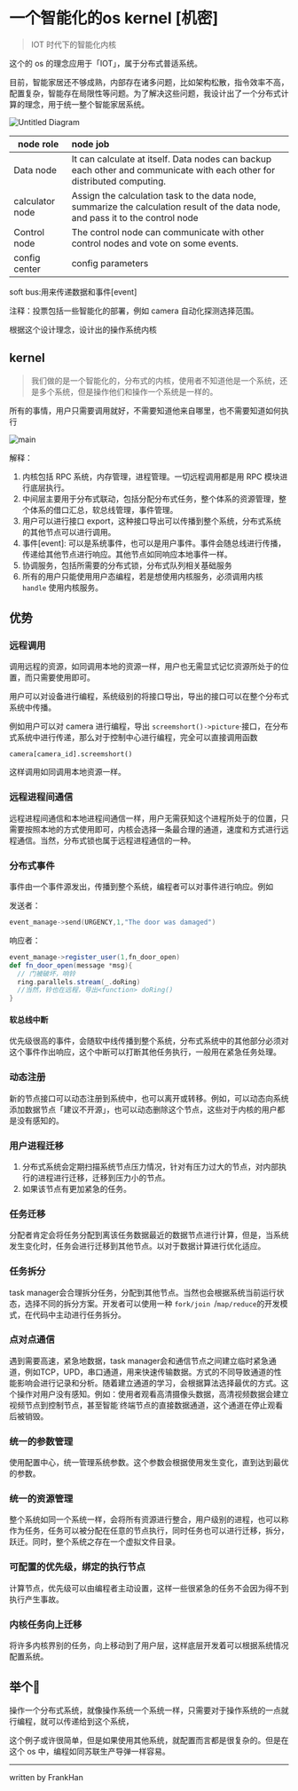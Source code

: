 # 一个智能化的os kernel [机密]

>  IOT 时代下的智能化内核

这个的 os 的理念应用于「IOT」，属于分布式普适系统。

目前，智能家居还不够成熟，内部存在诸多问题，比如架构松散，指令效率不高，配置复杂，智能存在局限性等问题。为了解决这些问题，我设计出了一个分布式计算的理念，用于统一整个智能家居系统。

![Untitled Diagram](https://h00001.github.io/data/u.svg)


|node role|node job|
|-|:--|
|Data node|It can calculate at itself. Data nodes can backup each other and communicate with each other for distributed computing.|
|calculator node|Assign the calculation task to the data node, summarize the calculation result of the data node, and pass it to the control node|
|Control node|The control node can communicate with other control nodes and vote on some events.|
|config center|config parameters|

soft bus:用来传递数据和事件[event]

注释：投票包括一些智能化的部署，例如 camera 自动化探测选择范围。

根据这个设计理念，设计出的操作系统内核

## kernel

> 我们做的是一个智能化的，分布式的内核，使用者不知道他是一个系统，还是多个系统，但是操作他们和操作一个系统是一样的。

所有的事情，用户只需要调用就好，不需要知道他来自哪里，也不需要知道如何执行

![main](https://h00001.github.io/data/main.svg)

解释：

1. 内核包括 RPC 系统，内存管理，进程管理。一切远程调用都是用 RPC 模块进行底层执行。
2. 中间层主要用于分布式联动，包括分配分布式任务，整个体系的资源管理，整个体系的借口汇总，软总线管理，事件管理。
3. 用户可以进行接口 export，这种接口导出可以传播到整个系统，分布式系统的其他节点可以进行调用。
4. 事件[event]: 可以是系统事件，也可以是用户事件。事件会随总线进行传播，传递给其他节点进行响应。其他节点如同响应本地事件一样。
5. 协调服务，包括所需要的分布式锁，分布式队列相关基础服务
6. 所有的用户只能使用用户态编程，若是想使用内核服务，必须调用内核 `handle` 使用内核服务。

## 优势

### 远程调用

调用远程的资源，如同调用本地的资源一样，用户也无需显式记忆资源所处于的位置，而只需要使用即可。

用户可以对设备进行编程，系统级别的将接口导出，导出的接口可以在整个分布式系统中传播。

例如用户可以对 camera 进行编程，导出 `screemshort()->picture`·接口，在分布式系统中进行传递，那么对于控制中心进行编程，完全可以直接调用函数

```
camera[camera_id].screemshort()
```

这样调用如同调用本地资源一样。

### 远程进程间通信

远程进程间通信和本地进程间通信一样，用户无需获知这个进程所处于的位置，只需要按照本地的方式使用即可，内核会选择一条最合理的通道，速度和方式进行远程通信。当然，分布式锁也属于远程进程通信的一种。

### 分布式事件

事件由一个事件源发出，传播到整个系统，编程者可以对事件进行响应。例如

发送者：

```c
event_manage->send(URGENCY,1,"The door was damaged")
```

响应者：

```scala
event_manage->register_user(1,fn_door_open)
def fn_door_open(message *msg){
  // 门被破坏，响铃
  ring.parallels.stream(_.doRing)
  //当然，铃也在远程，导出<function> doRing()
}
```
#### 软总线中断

优先级很高的事件，会随软中线传播到整个系统，分布式系统中的其他部分必须对这个事件作出响应，这个中断可以打断其他任务执行，一般用在紧急任务处理。

### 动态注册

新的节点接口可以动态注册到系统中，也可以离开或转移。例如，可以动态向系统添加数据节点「建议不开源」，也可以动态删除这个节点，这些对于内核的用户都是没有感知的。

### 用户进程迁移

1. 分布式系统会定期扫描系统节点压力情况，针对有压力过大的节点，对内部执行的进程进行迁移，迁移到压力小的节点。
2. 如果该节点有更加紧急的任务。

### 任务迁移

分配者肯定会将任务分配到离该任务数据最近的数据节点进行计算，但是，当系统发生变化时，任务会进行迁移到其他节点。以对于数据计算进行优化适应。

### 任务拆分

task manager会合理拆分任务，分配到其他节点。当然也会根据系统当前运行状态，选择不同的拆分方案。开发者可以使用一种 `fork/join `/`map/reduce`的开发模式，在代码中主动进行任务拆分。

### 点对点通信

遇到需要高速，紧急地数据，task manager会和通信节点之间建立临时紧急通道，例如TCP，UPD，串口通道，用来快速传输数据。方式的不同导致通道的性能影响会进行记录和分析。随着建立通道的学习，会根据算法选择最优的方式。这个操作对用户没有感知。例如：使用者观看高清摄像头数据，高清视频数据会建立视频节点到控制节点，甚至智能˙终端节点的直接数据通道，这个通道在停止观看后被销毁。

### 统一的参数管理

使用配置中心，统一管理系统参数。这个参数会根据使用发生变化，直到达到最优的参数。

### 统一的资源管理

整个系统如同一个系统一样，会将所有资源进行整合，用户级别的进程，也可以称作为任务，任务可以被分配在任意的节点执行，同时任务也可以进行迁移，拆分，跃迁。同时，整个系统之存在一个虚拟文件目录。

### 可配置的优先级，绑定的执行节点
计算节点，优先级可以由编程者主动设置，这样一些很紧急的任务不会因为得不到执行产生事故。

### 内核任务向上迁移

将许多内核界别的任务，向上移动到了用户层，这样底层开发着可以根据系统情况配置系统。

## 举个🌰

操作一个分布式系统，就像操作系统一个系统一样，只需要对于操作系统的一点就行编程，就可以传递给到这个系统，

这个例子或许很简单，但是如果使用其他系统，就配置而言都是很复杂的。但是在这个 os 中，编程如同苏联生产导弹一样容易。

---

written by FrankHan


